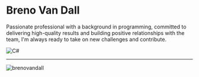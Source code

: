 # Breno Van Dall

<p>Passionate professional with a background in programming, committed to delivering high-quality results and building positive relationships with the team, I'm always ready to take on new challenges and contribute.</p>

![C#](https://img.shields.io/badge/-Dotnet-512BD4?style=for-the-badge&logoColor=fff&logo=dotnet)&nbsp;

<hr>

<p><img align="center" src="https://github-readme-streak-stats.herokuapp.com/?user=brenovandall" alt="brenovandall" /></p>
